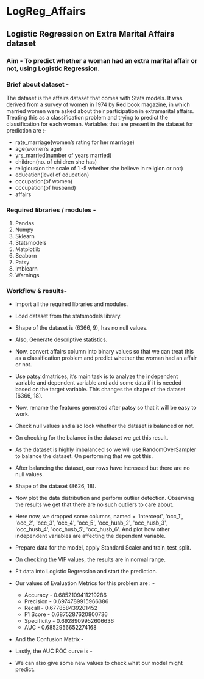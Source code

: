 # LogReg_Affairs
## Logistic Regression on Extra Marital Affairs dataset
### Aim - To predict whether a woman had an extra marital affair or not, using Logistic Regression.
### Brief about dataset -
The dataset is the affairs dataset that comes with Stats models. It was derived from a survey of women in 1974 by Red book magazine, in which married women were asked about their participation in extramarital affairs. Treating this as a classification problem and trying to predict the classification for each woman. Variables that are present in the dataset for prediction are :-
* rate_marriage(women’s rating for her marriage)
* age(women’s age)
* yrs_married(number of years married)
* children(no. of children she has)
* religious(on the scale of 1 -5 whether she believe in religion or not)
* education(level of education)
* occupation(of women)
* occupation(of husband)
* affairs
### Required libraries / modules -
1. Pandas 
2. Numpy
3. Sklearn
4. Statsmodels
5. Matplotlib
6. Seaborn
7. Patsy
8. Imblearn
9. Warnings
### Workflow & results-
* Import all the required libraries and modules.
* Load dataset from the statsmodels library. 
* Shape of the dataset is (6366, 9), has no null values.
* Also, Generate descriptive statistics.
* Now, convert affairs column into binary values so that we can treat this as a classification problem and predict whether the woman had an affair or not.
* Use patsy.dmatrices, it’s main task is to analyze the independent variable and dependent variable and add some data if it is needed based on the target variable. This changes the shape of the dataset (6366, 18).
* Now, rename the features generated after patsy so that it will be easy to work.
* Check null values and also look whether the dataset is balanced or not.
* On checking for the balance in the dataset we get this result.

* As the dataset is highly imbalanced so we will use RandomOverSampler to balance the dataset. On performing that we got this.

* After balancing the dataset, our rows have increased but there are no null values.
* Shape of the dataset (8626, 18).
* Now plot the data distribution and perform outlier detection. Observing the results we get that there are no such outliers to care about.

* Here now, we dropped some columns, named = 'Intercept', 'occ_1', 'occ_2', 'occ_3', 'occ_4', 'occ_5', 'occ_husb_2', 'occ_husb_3', 'occ_husb_4', 'occ_husb_5', 'occ_husb_6'. And plot how other independent variables are affecting the dependent variable.

* Prepare data for the model, apply Standard Scaler and train_test_split.
* On checking the VIF values, the results are in normal range.
* Fit data into Logistic Regression and start the prediction.
* Our values of Evaluation Metrics for this problem are : -
  * Accuracy - 0.6852109411219286
  * Precision - 0.6974789915966386
  * Recall - 0.677858439201452
  * F1 Score - 0.6875287620800736
  * Specificity - 0.6928909952606636
  * AUC - 0.6852956652274168
* And the Confusion Matrix -

* Lastly, the AUC ROC curve is -

* We can also give some new values to check what our model might predict.
